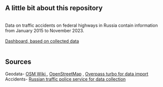 <body>
 <h2>A little bit about this repository</h2><br>
 <div>Data on traffic accidents on federal highways in Russia contain information from January 2015 to November 2023.<br><br>
<a href="https://public.tableau.com/views/FederalHighwaysAccidents/Dashboard1?:language=en-US&:display_count=n&:origin=viz_share_link"> Dashboard, based on collected data </a> <br>
</div>
<br>
 <div>
<h2>Sources</h2>
Geodata- <a href="https://wiki.openstreetmap.org/wiki/RU:Россия/Автодороги#.D0.90.D0.B2.D1.82.D0.BE.D0.BC.D0.BE.D0.B1.D0.B8.D0.BB.D1.8C.D0.BD.D1.8B.D0.B5_.D0.B4.D0.BE.D1.80.D0.BE.D0.B3.D0.B8_.D0.BE.D0.B1.D1.89.D0.B5.D0.B3.D0.BE_.D0.BF.D0.BE.D0.BB.D1.8C.D0.B7.D0.BE.D0.B2.D0.B0.D0.BD.D0.B8.D1.8F_.D1.84.D0.B5.D0.B4.D0.B5.D1.80.D0.B0.D0.BB.D1.8C.D0.BD.D0.BE.D0.B3.D0.BE_.D0.B7.D0.BD.D0.B0.D1.87.D0.B5.D0.BD.D0.B8.D1.8F">OSM Wiki </a> , <a href="https://www.openstreetmap.org/#map=2/65.7/71.7">OpenStreetMap</a> , <a href="https://overpass-turbo.eu/">Overpass turbo for data import</a> <br>Accidents- <a href="http://stat.gibdd.ru"> Russian traffic police service for data collection </a>
 <div>
</body>
